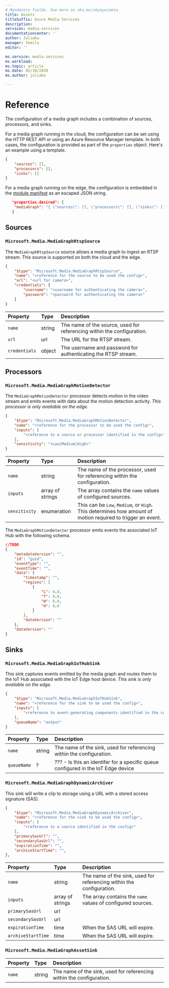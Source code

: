 ```yaml
---
# Mandatory fields. See more on aka.ms/skyeye/meta.
title: Assets
titleSuffix: Azure Media Services
description:  
services: media-services
documentationcenter: ''
author: Juliako
manager: femila
editor: ''

ms.service: media-services
ms.workload: 
ms.topic: article
ms.date: 02/10/2020
ms.author: juliako

---
```


# Reference

The configuration of a media graph includes a combination of sources, processors, and sinks.

For a media graph running in the cloud, the configuration can be set using the HTTP REST API or using an Azure Resource Manager template.
In both cases, the configuration is provided as part of the `properties` object. Here's an example using a template. <!--[using a template](../src/examples/media-graph-deploy.json) - where is this file?-->

```json
{
    "sources": [],
    "processors": [],
    "sinks": []
}
```

For a media graph running on the edge, the configuration is embedded in the [module manifest](https://docs.microsoft.com/azure/iot-edge/module-composition) as an escaped JSON string.

```json
   "properties.desired": {
    "mediaGraph": "{ \"sources\": [], \"processors\": [], \"sinks\": [] }"
   }
```

## Sources

### `Microsoft.Media.MediaGraphRtspSource`

The `MediaGraphRtspSource` source allows a media graph to ingest an RTSP stream.
This source is supported on both the cloud and the edge.

```json
{
    "$type": "Microsoft.Media.MediaGraphRtspSource",
    "name": "<reference for the source to be used the config>",
    "url": "<url for camera>",
    "credentials": {
        "username": "<username for authenticating the camera>",
        "password": "<password for authenticating the camera>"
    }
}
```

| Property      | Type             | Description
|:------------- |:---------------- |:-----------
| `name`        | string           | The name of the source, used for referencing within the configuration.
| `url`         | url              | The URL for the RTSP stream.
| `credentials` | object           | The username and password for authenticating the RTSP stream.

## Processors

### `Microsoft.Media.MediaGraphMotionDetector`

The `MediaGraphMotionDetector` processor detects motion in the video stream and emits events with data about the motion detection activity.
_This processor is only available on the edge._

```json
{
    "$type": "Microsoft.Media.MediaGraphMotionDetector",
    "name": "<reference for the processor to be used the config>",
    "inputs": [
        "<reference to a source or processor identified in the config>"
    ],
    "sensitivity": "<Low|Medium|High>"
}
```

| Property      | Type             | Description
|:------------- |:---------------- |:-----------
| `name`        | string           | The name of the processor, used for referencing within the configuration.
| `inputs`      | array of strings | The array contains the `name` values of configured sources.
| `sensitivity` | enumeration      | This can be `Low`, `Medium`, or `High`. This determines how amount of motion required to trigger an event.

The `MediaGraphMotionDetector` processor emits events the associated IoT Hub with the following schema.

```json
//TODO
{
    "metadataVersion": "",
    "id": "guid",
    "eventType": "",
    "eventTime": "",
    "data": {
        "timestamp": "",
        "regions": [
            {
                "L": 0.0,
                "T": 0.0,
                "W": 0.0,
                "H": 0.0
            }
        ],
        "dataVersion": ""
    },
    "dataVersion": ""
}
```

## Sinks

### `Microsoft.Media.MediaGraphIoTHubSink`

This sink captures events emitted by the media graph and routes them to the IoT Hub associated with the IoT Edge host device.
_This sink is only available on the edge._

```json
{
    "$type": "Microsoft.Media.MediaGraphIoTHubSink",
    "name": "<reference for the sink to be used the config>",
    "inputs": [
        "<reference to event-generating components identified in the config>"
    ],
    "queueName": "output"
}
```

| Property      | Type             | Description
|:------------- |:---------------- |:-----------
| `name`        | string           | The name of the sink, used for referencing within the configuration.
| `queueName`   | ?                | ??? - Is this an identifer for a specific queue configured in the IoT Edge device

### `Microsoft.Media.MediaGraphDynamicArchiver`

This sink will write a clip to storage using a URL with a stored access signature (SAS).

```json
{
    "$type": "Microsoft.Media.MediaGraphDynamicArchiver",
    "name": "<reference for the sink to be used the config>",
    "inputs": [
        "<reference to a source identified in the config>"
    ],
    "primarySasUrl": "",
    "secondarySasUrl": "",
    "expirationTime": "",
    "archiveStartTime": "",
},
```

| Property           | Type             | Description
|:------------------ |:---------------- |:-----------
| `name`             | string           | The name of the sink, used for referencing within the configuration.
| `inputs`           | array of strings | The array contains the `name` values of configured sources.
| `primarySasUrl`    | url              | 
| `secondarySasUrl`  | url              | 
| `expirationTime`   | time             | When the SAS URL will expire.
| `archiveStartTime` | time             | When the SAS URL will expire.

### `Microsoft.Media.MediaGraphAssetSink`

| Property      | Type             | Description
|:------------- |:---------------- |:-----------
| `name`        | string           | The name of the sink, used for referencing within the configuration.
